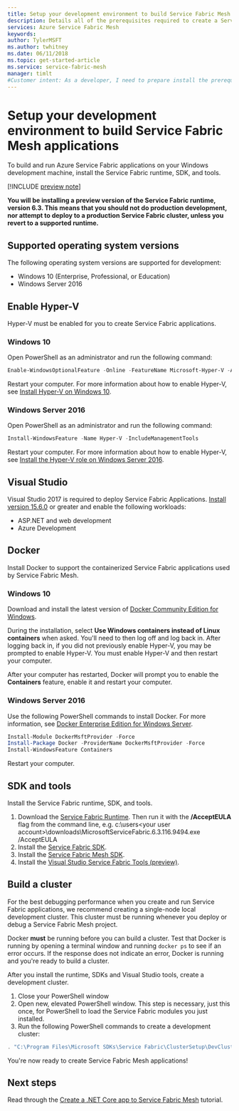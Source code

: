 ```yaml
---
title: Setup your development environment to build Service Fabric Mesh applications
description: Details all of the prerequisites required to create a Service Fabric Application that can be deployed to Azure Service Fabric Mesh.
services: Azure Service Fabric Mesh
keywords: 
author: TylerMSFT
ms.author: twhitney
ms.date: 06/11/2018
ms.topic: get-started-article
ms.service: service-fabric-mesh
manager: timlt
#Customer intent: As a developer, I need to prepare install the prerequisites to enable service fabric mesh development in visual studio.
---
```


# Setup your development environment to build Service Fabric Mesh applications

To build and run Azure Service Fabric applications on your Windows development machine, install the Service Fabric runtime, SDK, and tools.

[!INCLUDE [preview note](./includes/include-preview-note.md)]

**You will be installing a preview version of the Service Fabric runtime, version 6.3. This means that you should not do production development, nor attempt to deploy to a production Service Fabric cluster, unless you revert to a supported runtime.**

## Supported operating system versions

The following operating system versions are supported for development:

* Windows 10 (Enterprise, Professional, or Education)
* Windows Server 2016

## Enable Hyper-V

Hyper-V must be enabled for you to create Service Fabric applications. 

### Windows 10

Open PowerShell as an administrator and run the following command:

```powershell
Enable-WindowsOptionalFeature -Online -FeatureName Microsoft-Hyper-V -All
```

Restart your computer. For more information about how to enable Hyper-V, see [Install Hyper-V on Windows 10](https://docs.microsoft.com/virtualization/hyper-v-on-windows/quick-start/enable-hyper-v).

### Windows Server 2016

Open PowerShell as an administrator and run the following command:

```powershell
Install-WindowsFeature -Name Hyper-V -IncludeManagementTools
```

Restart your computer. For more information about how to enable Hyper-V, see [Install the Hyper-V role on Windows Server 2016](https://docs.microsoft.com/windows-server/virtualization/hyper-v/get-started/install-the-hyper-v-role-on-windows-server).

## Visual Studio

Visual Studio 2017 is required to deploy Service Fabric Applications. [Install version 15.6.0][download-visual-studio] or greater and enable the following workloads:

- ASP.NET and web development
- Azure Development

## Docker

Install Docker to support the containerized Service Fabric applications used by Service Fabric Mesh.

### Windows 10

Download and install the latest version of [Docker Community Edition for Windows][download-docker]. 

During the installation, select **Use Windows containers instead of Linux containers** when asked. You'll need to then log off and log back in. After logging back in, if you did not previously enable Hyper-V, you may be prompted to enable Hyper-V. You must enable Hyper-V and then restart your computer.

After your computer has restarted, Docker will prompt you to enable the **Containers** feature, enable it and restart your computer.

### Windows Server 2016

Use the following PowerShell commands to install Docker. For more information, see [Docker Enterprise Edition for Windows Server][download-docker-server].

```powershell
Install-Module DockerMsftProvider -Force
Install-Package Docker -ProviderName DockerMsftProvider -Force
Install-WindowsFeature Containers
```

Restart your computer.

## SDK and tools

Install the Service Fabric runtime, SDK, and tools.

1. Download the [Service Fabric Runtime][download-runtime]. Then run it with the **/AcceptEULA** flag from the command line, e.g. c:\users\<your user account>\downloads\MicrosoftServiceFabric.6.3.116.9494.exe /AcceptEULA
2. Install the [Service Fabric SDK][download-sdk].
3. Install the [Service Fabric Mesh SDK][download-sdkmesh].
4. Install the [Visual Studio Service Fabric Tools (preview)][download-tools].

## Build a cluster

For the best debugging performance when you create and run Service Fabric applications, we recommend creating a single-node local development cluster. This cluster must be running whenever you deploy or debug a Service Fabric Mesh project.

Docker **must** be running before you can build a cluster. Test that Docker is running by opening a terminal window and running `docker ps` to see if an error occurs. If the response does not indicate an error, Docker is running and you're ready to build a cluster.

After you install the runtime, SDKs and Visual Studio tools, create a development cluster.

1. Close your PowerShell window
2. Open  new, elevated  PowerShell window. This step is necessary, just this once, for PowerShell to load the Service Fabric modules you just installed.
3. Run the following PowerShell commands to create a development cluster:

```powershell
. "C:\Program Files\Microsoft SDKs\Service Fabric\ClusterSetup\DevClusterSetup.ps1" -CreateOneNodeCluster -UseMachineName
```

You're now ready to create Service Fabric Mesh applications!

## Next steps

Read through the [Create a .NET Core app to Service Fabric Mesh](service-fabric-mesh-tutorial-create-dotnetcore.md) tutorial.

[download-docker]: https://store.docker.com/editions/community/docker-ce-desktop-windows
[download-docker-server]: https://docs.docker.com/install/windows/docker-ee/
[download-runtime]: http://aka.ms/sfruntime
[download-sdk]: http://aka.ms/sfsdk
[download-sdkmesh]: http://aka.ms/sfmeshsdk
[download-tools]: https://aka.ms/sfvstools
[download-visual-studio]: https://www.visualstudio.com/downloads/